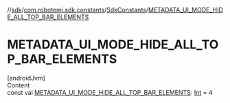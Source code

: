 //[sdk](../../../index.md)/[com.robotemi.sdk.constants](../index.md)/[SdkConstants](index.md)/[METADATA_UI_MODE_HIDE_ALL_TOP_BAR_ELEMENTS](-m-e-t-a-d-a-t-a_-u-i_-m-o-d-e_-h-i-d-e_-a-l-l_-t-o-p_-b-a-r_-e-l-e-m-e-n-t-s.md)



# METADATA_UI_MODE_HIDE_ALL_TOP_BAR_ELEMENTS  
[androidJvm]  
Content  
const val [METADATA_UI_MODE_HIDE_ALL_TOP_BAR_ELEMENTS](-m-e-t-a-d-a-t-a_-u-i_-m-o-d-e_-h-i-d-e_-a-l-l_-t-o-p_-b-a-r_-e-l-e-m-e-n-t-s.md): [Int](https://kotlinlang.org/api/latest/jvm/stdlib/kotlin/-int/index.html) = 4  



